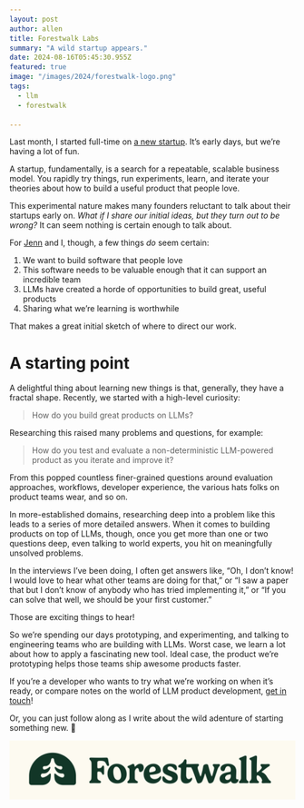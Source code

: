 ```yaml
---
layout: post
author: allen
title: Forestwalk Labs
summary: "A wild startup appears."
date: 2024-08-16T05:45:30.955Z
featured: true
image: "/images/2024/forestwalk-logo.png"
tags:
  - llm
  - forestwalk

---
```


Last month, I started full-time on [a new startup](https://forestwalk.ai/). It’s early days, but we’re having a lot of fun.

A startup, fundamentally, is a search for a repeatable, scalable business model. You rapidly try things, run experiments, learn, and iterate your theories about how to build a useful product that people love.

This experimental nature makes many founders reluctant to talk about their startups early on. *What if I share our initial ideas, but they turn out to be wrong?* It can seem nothing is certain enough to talk about.

For [Jenn](https://www.linkedin.com/in/jncoops/) and I, though, a few things *do* seem certain:

1. We want to build software that people love
2. This software needs to be valuable enough that it can support an incredible team
3. LLMs have created a horde of opportunities to build great, useful products
4. Sharing what we’re learning is worthwhile

That makes a great initial sketch of where to direct our work.

# A starting point

A delightful thing about learning new things is that, generally, they have a fractal shape. Recently, we started with a high-level curiosity:

> How do you build great products on LLMs?

Researching this raised many problems and questions, for example:

> How do you test and evaluate a non-deterministic LLM-powered product as you iterate and improve it?

From this popped countless finer-grained questions around evaluation approaches, workflows, developer experience, the various hats folks on product teams wear, and so on.

In more-established domains, researching deep into a problem like this leads to a series of more detailed answers. When it comes to building products on top of LLMs, though, once you get more than one or two questions deep, even talking to world experts, you hit on meaningfully unsolved problems.

In the interviews I’ve been doing, I often get answers like, “Oh, I don’t know! I would love to hear what other teams are doing for that,” or “I saw a paper that but I don’t know of anybody who has tried implementing it,” or “If you can solve that well, we should be your first customer.”

Those are exciting things to hear!

So we’re spending our days prototyping, and experimenting, and talking to engineering teams who are building with LLMs. Worst case, we learn a lot about how to apply a fascinating new tool. Ideal case, the product we’re prototyping helps those teams ship awesome products faster.

If you’re a developer who wants to try what we’re working on when it’s ready, or compare notes on the world of LLM product development, [get in touch](https://om5mj4keoar.typeform.com/to/m9VicSt2?typeform-source=forestwalk.ai)!

Or, you can just follow along as I write about the wild adenture of starting something new. 🚀

<div class="centered">
<a href="https://forestwalk.ai/"><img src="/images/2024/forestwalk-logo.png"></a>
</div>